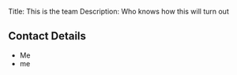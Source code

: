 Title: This is the team
Description: Who knows how this will turn out

## Contact Details

- Me
- me
